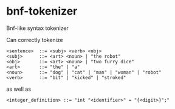 # bnf-tokenizer
Bnf-like syntax tokenizer

Can correctly tokenize

```bnf
<sentence>  ::= <subj> <verb> <obj>
<subj>      ::= <art> <noun> | "the robot"
<obj>       ::= <art> <noun> | "two furry dice"
<art>       ::= "the" | "a"
<noun>      ::= "dog" | "cat" | "man" | "woman" | "robot"
<verb>      ::= "bit" | "kicked" | "stroked"
```

as well as

```bnf
<integer_definition> ::= "int "<identifier>" = "{<digit>}";"
```
